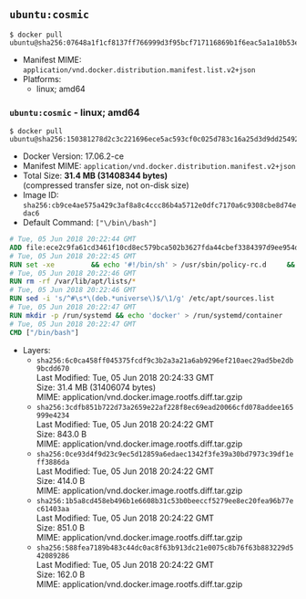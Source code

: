 ## `ubuntu:cosmic`

```console
$ docker pull ubuntu@sha256:07648a1f1cf8137ff766999d3f95bcf717116869b1f6eac5a1a10b53e0e322f3
```

-	Manifest MIME: `application/vnd.docker.distribution.manifest.list.v2+json`
-	Platforms:
	-	linux; amd64

### `ubuntu:cosmic` - linux; amd64

```console
$ docker pull ubuntu@sha256:150381278d2c3c221696ece5ac593cf0c025d783c16a25d3d9dd254929e17d03
```

-	Docker Version: 17.06.2-ce
-	Manifest MIME: `application/vnd.docker.distribution.manifest.v2+json`
-	Total Size: **31.4 MB (31408344 bytes)**  
	(compressed transfer size, not on-disk size)
-	Image ID: `sha256:cb9ce4ae575a429c3af8a8c4ccc86b4a5712e0dfc7170a6c9308cbe8d74edac6`
-	Default Command: `["\/bin\/bash"]`

```dockerfile
# Tue, 05 Jun 2018 20:22:44 GMT
ADD file:ece2c9fa61cd3461f10cd8ec579bca502b3627fda44cbef3384397d9ee954dc1 in / 
# Tue, 05 Jun 2018 20:22:45 GMT
RUN set -xe 		&& echo '#!/bin/sh' > /usr/sbin/policy-rc.d 	&& echo 'exit 101' >> /usr/sbin/policy-rc.d 	&& chmod +x /usr/sbin/policy-rc.d 		&& dpkg-divert --local --rename --add /sbin/initctl 	&& cp -a /usr/sbin/policy-rc.d /sbin/initctl 	&& sed -i 's/^exit.*/exit 0/' /sbin/initctl 		&& echo 'force-unsafe-io' > /etc/dpkg/dpkg.cfg.d/docker-apt-speedup 		&& echo 'DPkg::Post-Invoke { "rm -f /var/cache/apt/archives/*.deb /var/cache/apt/archives/partial/*.deb /var/cache/apt/*.bin || true"; };' > /etc/apt/apt.conf.d/docker-clean 	&& echo 'APT::Update::Post-Invoke { "rm -f /var/cache/apt/archives/*.deb /var/cache/apt/archives/partial/*.deb /var/cache/apt/*.bin || true"; };' >> /etc/apt/apt.conf.d/docker-clean 	&& echo 'Dir::Cache::pkgcache ""; Dir::Cache::srcpkgcache "";' >> /etc/apt/apt.conf.d/docker-clean 		&& echo 'Acquire::Languages "none";' > /etc/apt/apt.conf.d/docker-no-languages 		&& echo 'Acquire::GzipIndexes "true"; Acquire::CompressionTypes::Order:: "gz";' > /etc/apt/apt.conf.d/docker-gzip-indexes 		&& echo 'Apt::AutoRemove::SuggestsImportant "false";' > /etc/apt/apt.conf.d/docker-autoremove-suggests
# Tue, 05 Jun 2018 20:22:46 GMT
RUN rm -rf /var/lib/apt/lists/*
# Tue, 05 Jun 2018 20:22:46 GMT
RUN sed -i 's/^#\s*\(deb.*universe\)$/\1/g' /etc/apt/sources.list
# Tue, 05 Jun 2018 20:22:47 GMT
RUN mkdir -p /run/systemd && echo 'docker' > /run/systemd/container
# Tue, 05 Jun 2018 20:22:47 GMT
CMD ["/bin/bash"]
```

-	Layers:
	-	`sha256:6c0ca458ff045375fcdf9c3b2a3a21a6ab9296ef210aec29ad5be2db9bcdd670`  
		Last Modified: Tue, 05 Jun 2018 20:24:33 GMT  
		Size: 31.4 MB (31406074 bytes)  
		MIME: application/vnd.docker.image.rootfs.diff.tar.gzip
	-	`sha256:3cdfb851b722d73a2659e22af228f8ec69ead20066cfd078addee165999e4234`  
		Last Modified: Tue, 05 Jun 2018 20:24:22 GMT  
		Size: 843.0 B  
		MIME: application/vnd.docker.image.rootfs.diff.tar.gzip
	-	`sha256:0ce93d4f9d23c9ec5d12859a6edaec1342f3fe39a30bd7973c39df1eff3886da`  
		Last Modified: Tue, 05 Jun 2018 20:24:22 GMT  
		Size: 414.0 B  
		MIME: application/vnd.docker.image.rootfs.diff.tar.gzip
	-	`sha256:1b5a8cd458eb496b1e6608b31c53b0beeccf5279ee8ec20fea96b77ec61403aa`  
		Last Modified: Tue, 05 Jun 2018 20:24:22 GMT  
		Size: 851.0 B  
		MIME: application/vnd.docker.image.rootfs.diff.tar.gzip
	-	`sha256:588fea7189b483c44dc0ac8f63b913dc21e0075c8b76f63b883229d542089286`  
		Last Modified: Tue, 05 Jun 2018 20:24:22 GMT  
		Size: 162.0 B  
		MIME: application/vnd.docker.image.rootfs.diff.tar.gzip
